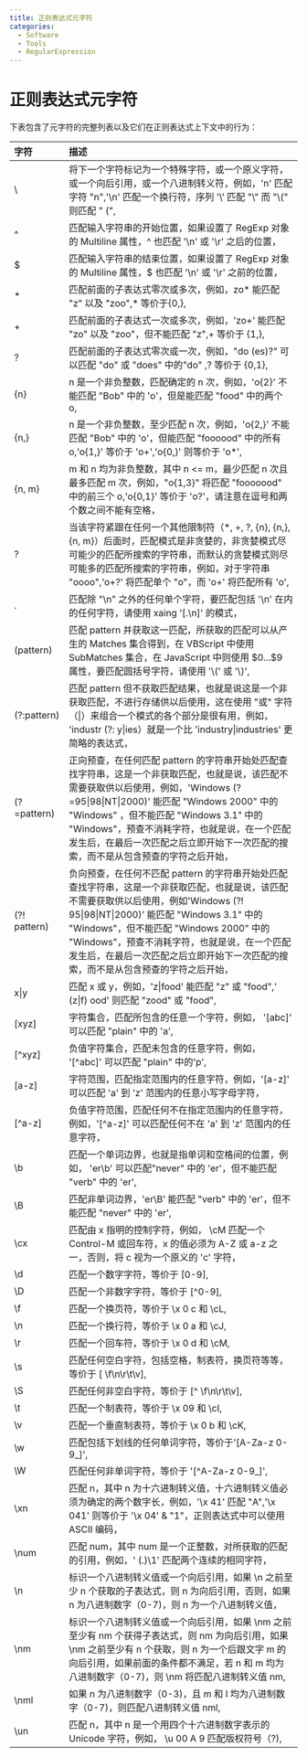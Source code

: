 ```yaml
---
title: 正则表达式元字符
categories:
  - Software
  - Tools
  - RegularExpression
---
```

# 正则表达式元字符

下表包含了元字符的完整列表以及它们在正则表达式上下文中的行为：

| 字符          | 描述                                                                                                                                                                                                                              |
| :---------- | :------------------------------------------------------------------------------------------------------------------------------------------------------------------------------------------------------------------------------ |
| \           | 将下一个字符标记为一个特殊字符，或一个原义字符，或一个向后引用，或一个八进制转义符，例如，'n' 匹配字符 "n",'\n' 匹配一个换行符，序列 '\\' 匹配 "\\" 而 "\\(" 则匹配 " (",                                                                                                                         |
| ^           | 匹配输入字符串的开始位置，如果设置了 RegExp 对象的 Multiline 属性，^ 也匹配 '\n' 或 '\r' 之后的位置，                                                                                                                                                             |
| $           | 匹配输入字符串的结束位置，如果设置了 RegExp 对象的 Multiline 属性，$ 也匹配 '\n' 或 '\r' 之前的位置，                                                                                                                                                              |
| *           | 匹配前面的子表达式零次或多次，例如，zo* 能匹配 "z" 以及 "zoo",* 等价于{0,},                                                                                                                                                                               |
| +           | 匹配前面的子表达式一次或多次，例如，'zo+' 能匹配 "zo" 以及 "zoo"，但不能匹配 "z",+ 等价于 {1,},                                                                                                                                                                 |
| ?           | 匹配前面的子表达式零次或一次，例如，"do (es)?" 可以匹配 "do" 或 "does" 中的"do" ,? 等价于 {0,1},                                                                                                                                                             |
| {n}         | n 是一个非负整数，匹配确定的 n 次，例如，'o{2}' 不能匹配 "Bob" 中的 'o'，但是能匹配 "food" 中的两个 o,                                                                                                                                                            |
| {n,}        | n 是一个非负整数，至少匹配 n 次，例如，'o{2,}' 不能匹配 "Bob" 中的 'o'，但能匹配 "foooood" 中的所有 o,'o{1,}' 等价于 'o+','o{0,}' 则等价于 'o*',                                                                                                                        |
| {n, m}       | m 和 n 均为非负整数，其中 n <= m，最少匹配 n 次且最多匹配 m 次，例如，"o{1,3}" 将匹配 "fooooood" 中的前三个 o,'o{0,1}' 等价于 'o?'，请注意在逗号和两个数之间不能有空格，                                                                                                                 |
| ?           | 当该字符紧跟在任何一个其他限制符（*, +, ?, {n}, {n,}, {n, m}）后面时，匹配模式是非贪婪的，非贪婪模式尽可能少的匹配所搜索的字符串，而默认的贪婪模式则尽可能多的匹配所搜索的字符串，例如，对于字符串 "oooo",'o+?' 将匹配单个 "o"，而 'o+' 将匹配所有 'o',                                                                          |
| .           | 匹配除 "\n" 之外的任何单个字符，要匹配包括 '\n' 在内的任何字符，请使用 xaing '[.\n]' 的模式，                                                                                                                                                                     |
| (pattern)   | 匹配 pattern 并获取这一匹配，所获取的匹配可以从产生的 Matches 集合得到，在 VBScript 中使用 SubMatches 集合，在 JavaScript 中则使用 \$0...$9 属性，要匹配圆括号字符，请使用 '\\(' 或 '\\)',                                                                                               |
| (?:pattern) | 匹配 pattern 但不获取匹配结果，也就是说这是一个非获取匹配，不进行存储供以后使用，这在使用 "或" 字符（\|）来组合一个模式的各个部分是很有用，例如， 'industr (?: y\|ies）就是一个比 'industry\|industries' 更简略的表达式，                                                                                        |
| (?=pattern) | 正向预查，在任何匹配 pattern 的字符串开始处匹配查找字符串，这是一个非获取匹配，也就是说，该匹配不需要获取供以后使用，例如，'Windows (?=95\|98\|NT\|2000)' 能匹配 "Windows 2000" 中的 "Windows" ，但不能匹配 "Windows 3.1" 中的 "Windows"，预查不消耗字符，也就是说，在一个匹配发生后，在最后一次匹配之后立即开始下一次匹配的搜索，而不是从包含预查的字符之后开始， |
| (?! pattern) | 负向预查，在任何不匹配 pattern 的字符串开始处匹配查找字符串，这是一个非获取匹配，也就是说，该匹配不需要获取供以后使用，例如'Windows (?! 95\|98\|NT\|2000)' 能匹配 "Windows 3.1" 中的 "Windows"，但不能匹配 "Windows 2000" 中的 "Windows"，预查不消耗字符，也就是说，在一个匹配发生后，在最后一次匹配之后立即开始下一次匹配的搜索，而不是从包含预查的字符之后开始，  |
| x\|y        | 匹配 x 或 y，例如，'z\|food' 能匹配 "z" 或 "food",' (z\|f) ood' 则匹配 "zood" 或 "food",                                                                                                                                                         |
| [xyz]       | 字符集合，匹配所包含的任意一个字符，例如， '[abc]' 可以匹配 "plain" 中的 'a',                                                                                                                                                                              |
| [^xyz]      | 负值字符集合，匹配未包含的任意字符，例如， '\[^abc]' 可以匹配 "plain" 中的'p',                                                                                                                                                                             |
| [a-z]       | 字符范围，匹配指定范围内的任意字符，例如，'[a-z]' 可以匹配 'a' 到 'z' 范围内的任意小写字母字符，                                                                                                                                                                       |
| [^a-z]      | 负值字符范围，匹配任何不在指定范围内的任意字符，例如，'\[^a-z]' 可以匹配任何不在 'a' 到 'z' 范围内的任意字符，                                                                                                                                                               |
| \b          | 匹配一个单词边界，也就是指单词和空格间的位置，例如， 'er\b' 可以匹配"never" 中的 'er'，但不能匹配 "verb" 中的 'er',                                                                                                                                                     |
| \B          | 匹配非单词边界，'er\B' 能匹配 "verb" 中的 'er'，但不能匹配 "never" 中的 'er',                                                                                                                                                                        |
| \cx         | 匹配由 x 指明的控制字符，例如， \cM 匹配一个 Control-M 或回车符，x 的值必须为 A-Z 或 a-z 之一，否则，将 c 视为一个原义的 'c' 字符，                                                                                                                                           |
| \d          | 匹配一个数字字符，等价于 [0-9],                                                                                                                                                                                                             |
| \D          | 匹配一个非数字字符，等价于 \[^0-9],                                                                                                                                                                                                          |
| \f          | 匹配一个换页符，等价于 \x 0 c 和 \cL,                                                                                                                                                                                                         |
| \n          | 匹配一个换行符，等价于 \x 0 a 和 \cJ,                                                                                                                                                                                                         |
| \r          | 匹配一个回车符，等价于 \x 0 d 和 \cM,                                                                                                                                                                                                         |
| \s          | 匹配任何空白字符，包括空格，制表符，换页符等等，等价于 [ \f\n\r\t\v],                                                                                                                                                                                      |
| \S          | 匹配任何非空白字符，等价于 \[^ \f\n\r\t\v],                                                                                                                                                                                                  |
| \t          | 匹配一个制表符，等价于 \x 09 和 \cI,                                                                                                                                                                                                         |
| \v          | 匹配一个垂直制表符，等价于 \x 0 b 和 \cK,                                                                                                                                                                                                       |
| \w          | 匹配包括下划线的任何单词字符，等价于'[A-Za-z 0-9_]',                                                                                                                                                                                               |
| \W          | 匹配任何非单词字符，等价于 '\[^A-Za-z 0-9_]',                                                                                                                                                                                                 |
| \xn         | 匹配 n，其中 n 为十六进制转义值，十六进制转义值必须为确定的两个数字长，例如，'\x 41' 匹配 "A",'\x 041' 则等价于 '\x 04' & "1"，正则表达式中可以使用 ASCII 编码，                                                                                                                           |
| \num        | 匹配 num，其中 num 是一个正整数，对所获取的匹配的引用，例如，' (.)\1' 匹配两个连续的相同字符，                                                                                                                                                                         |
| \n          | 标识一个八进制转义值或一个向后引用，如果 \n 之前至少 n 个获取的子表达式，则 n 为向后引用，否则，如果 n 为八进制数字（0-7)，则 n 为一个八进制转义值，                                                                                                                                            |
| \nm         | 标识一个八进制转义值或一个向后引用，如果 \nm 之前至少有 nm 个获得子表达式，则 nm 为向后引用，如果 \nm 之前至少有 n 个获取，则 n 为一个后跟文字 m 的向后引用，如果前面的条件都不满足，若 n 和 m 均为八进制数字（0-7)，则 \nm 将匹配八进制转义值 nm,                                                                                |
| \nml        | 如果 n 为八进制数字（0-3)，且 m 和 l 均为八进制数字（0-7)，则匹配八进制转义值 nml,                                                                                                                                                                            |
| \un         | 匹配 n，其中 n 是一个用四个十六进制数字表示的 Unicode 字符，例如， \u 00 A 9 匹配版权符号（?),                                                                                                                                                                      |